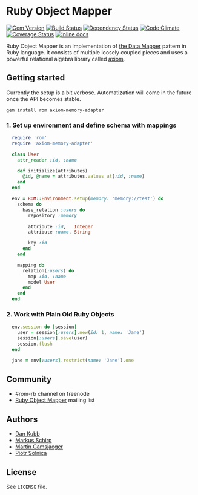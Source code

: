 # Ruby Object Mapper

[![Gem Version](https://badge.fury.io/rb/rom.png)][gem]
[![Build Status](https://travis-ci.org/rom-rb/rom.png?branch=master)][travis]
[![Dependency Status](https://gemnasium.com/rom-rb/rom.png)][gemnasium]
[![Code Climate](https://codeclimate.com/github/rom-rb/rom.png)][codeclimate]
[![Coverage Status](https://coveralls.io/repos/rom-rb/rom/badge.png?branch=master)][coveralls]
[![Inline docs](http://inch-pages.github.io/github/rom-rb/rom.png)][inchpages]

[gem]: https://rubygems.org/gems/rom
[travis]: https://travis-ci.org/rom-rb/rom
[gemnasium]: https://gemnasium.com/rom-rb/rom
[codeclimate]: https://codeclimate.com/github/rom-rb/rom
[coveralls]: https://coveralls.io/r/rom-rb/rom
[inchpages]: http://inch-pages.github.io/github/rom-rb/rom/

Ruby Object Mapper is an implementation of [the Data Mapper](http://martinfowler.com/eaaCatalog/dataMapper.html)
pattern in Ruby language. It consists of multiple loosely coupled pieces and uses
a powerful relational algebra library called [axiom](https://github.com/dkubb/axiom).

## Getting started

Currently the setup is a bit verbose. Automatization will come in the future once
the API becomes stable.

```
gem install rom axiom-memory-adapter
```

### 1. Set up environment and define schema with mappings

```ruby
  require 'rom'
  require 'axiom-memory-adapter'

  class User
    attr_reader :id, :name

    def initialize(attributes)
      @id, @name = attributes.values_at(:id, :name)
    end
  end

  env = ROM::Environment.setup(memory: 'memory://test') do
    schema do
      base_relation :users do
        repository :memory

        attribute :id,   Integer
        attribute :name, String

        key :id
      end
    end

    mapping do
      relation(:users) do
        map :id, :name
        model User
      end
    end
  end
```

### 2. Work with Plain Old Ruby Objects

```ruby
  env.session do |session|
    user = session[:users].new(id: 1, name: 'Jane')
    session[:users].save(user)
    session.flush
  end

  jane = env[:users].restrict(name: 'Jane').one
```

## Community

* #rom-rb channel on freenode
* [Ruby Object Mapper](https://groups.google.com/forum/#!forum/rom-rb) mailing list

## Authors

* [Dan Kubb](https://github.com/dkubb)
* [Markus Schirp](https://github.com/mbj)
* [Martin Gamsjaeger](https://github.com/snusnu)
* [Piotr Solnica](https://github.com/solnic)

## License

See `LICENSE` file.

